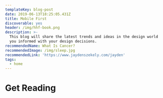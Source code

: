 ```yaml
---
templateKey: blog-post
date: 2019-06-13T18:25:05.431Z
title: Mobile First
discoverable: yes
header: /img/hhf-book.png
description: >-
  This blog will share the latest trends and ideas in the design world keeping
  you informed with your design decisions.
recommendedName: What Is Cancer?
recommendedImage: /img/sleep.jpg
recommendedLink: 'https://www.jaydenszekely.com/jayden'
tags:
  - home
---
```

# Get Reading
